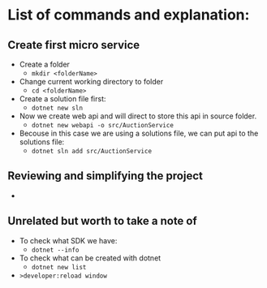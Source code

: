 # List of commands and explanation:

## Create first micro service

-  Create a folder
	- ``mkdir <folderName>``
-   Change current working directory to folder
	- `cd <folderName>`
- Create a solution file first:
	- `dotnet new sln`
- Now we create web api and will direct to store this api in source folder.
	- `dotnet new webapi -o src/AuctionService` 
- Becouse in this case we are using a solutions file, we can put api to the solutions file:
	- `dotnet sln add src/AuctionService`

## Reviewing and simplifying the project

- 
## Unrelated but worth to take a note of

- To check what SDK we have:
	- `dotnet --info`
- To check what can be created with dotnet
	- `dotnet new list`
- `>developer:reload window` 